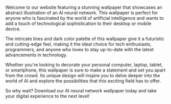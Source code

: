 <!--
Write me content for website with wallpaper "A wallpaper featuring an abstract illustration of an AI neural network, with intricate lines and a dark and technological color palette."
-->

<!--font:Poppins-->

Welcome to our website featuring a stunning wallpaper that showcases an abstract illustration of an AI neural network. This wallpaper is perfect for anyone who is fascinated by the world of artificial intelligence and wants to add a touch of technological sophistication to their desktop or mobile device.

The intricate lines and dark color palette of this wallpaper give it a futuristic and cutting-edge feel, making it the ideal choice for tech enthusiasts, programmers, and anyone who loves to stay up-to-date with the latest advancements in technology.

Whether you're looking to decorate your personal computer, laptop, tablet, or smartphone, this wallpaper is sure to make a statement and set you apart from the crowd. Its unique design will inspire you to delve deeper into the world of AI and explore the possibilities that this exciting field has to offer.

So why wait? Download our AI neural network wallpaper today and take your digital experience to the next level!
